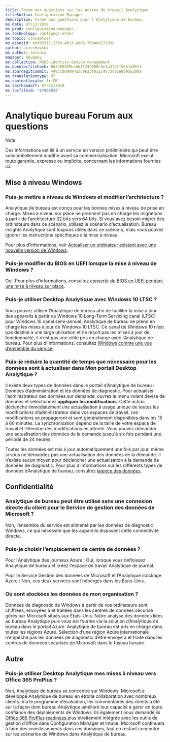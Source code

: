 ```yaml
---
title: Forum aux questions sur les postes de travail Analytique
titleSuffix: Configuration Manager
description: Forum aux questions pour l’Analytique de bureau.
ms.date: 07/12/2019
ms.prod: configuration-manager
ms.technology: configmgr-other
ms.topic: conceptual
ms.assetid: e0db3311-2303-4013-a906-76b408172d3c
author: aczechowski
ms.author: aaroncz
manager: dougeby
ms.collection: M365-identity-device-management
ms.openlocfilehash: 663490349bcb61f243980c5e1a3fe1f5651d8573
ms.sourcegitcommit: 448cc0d9094a3c9e23f011c4673cd1e8b956280a
ms.translationtype: MT
ms.contentlocale: fr-FR
ms.lasthandoff: 07/12/2019
ms.locfileid: "67860833"
---
```

# <a name="desktop-analytics-faq"></a>Analytique bureau Forum aux questions

> [!Note]  
> Ces informations est lié à un service en version préliminaire qui peut être substantiellement modifié avant sa commercialisation. Microsoft exclut toute garantie, expresse ou implicite, concernant les informations fournies ici.  

## <a name="windows-upgrade"></a>Mise à niveau Windows

### <a name="can-i-upgrade-windows-and-change-architecture"></a>Puis-je mettre à niveau de Windows et modifier l’architecture ?

Analytique de bureau est conçu pour les bonnes mises à niveau de prise en charge. Mises à niveau sur place ne prennent pas en charge les migrations à partir de l’architecture 32 bits vers 64 bits. Si vous avez besoin migrer des ordinateurs dans ce scénario, utilisez le scénario d’actualisation. Bureau insights Analytique sont toujours utiles dans ce scénario, mais vous pouvez ignorer les instructions spécifiques à la mise à niveau.

Pour plus d’informations, voir [Actualiser un ordinateur existant avec une nouvelle version de Windows](/sccm/osd/deploy-use/refresh-an-existing-computer-with-a-new-version-of-windows).

### <a name="can-i-change-from-bios-to-uefi-when-upgrading-windows"></a>Puis-je modifier du BIOS en UEFI lorsque la mise à niveau de Windows ?

Oui. Pour plus d’informations, consultez [convertir du BIOS en UEFI pendant une mise à niveau sur place](/sccm/osd/deploy-use/task-sequence-steps-to-manage-bios-to-uefi-conversion#convert-from-bios-to-uefi-during-an-in-place-upgrade).

### <a name="can-i-use-desktop-analytics-with-windows-10-ltsc"></a>Puis-je utiliser Desktop Analytique avec Windows 10 LTSC ?

Vous pouvez utiliser l’Analytique de bureau afin de faciliter la mise à jour des appareils à partir de Windows 10 Long-Term Servicing canal (LTSC) pour Windows 10 canal semi-annuel, Analytique de bureau ne prend en charge les mises à jour de Windows 10 LTSC. Ce canal de Windows 10 n’est pas destiné à une large utilisation et ne reçoit pas les mises à jour de fonctionnalité, il n’est pas une cible pris en charge avec l’Analytique de bureau. Pour plus d’informations, consultez [Windows comme une vue d’ensemble du service](https://docs.microsoft.com/windows/deployment/update/waas-overview#long-term-servicing-channel).

### <a name="can-i-reduce-the-amount-of-time-it-takes-for-data-to-refresh-in-my-desktop-analytics-portal"></a>Puis-je réduire la quantité de temps que nécessaire pour les données sont à actualiser dans Mon portail Desktop Analytique ?

Il existe deux types de données dans le portail d’Analytique de bureau : Données d’administration et les données de diagnostic. Pour actualiser l’administrateur des données sur demande, ouvrez le menu volant devise de données et sélectionnez **appliquer les modifications**. Cette action déclenche immédiatement une actualisation à usage unique de toutes les modifications d’administrateur dans vos espaces de travail. Les modifications se propageront et sont généralement disponibles dans les 15 à 60 minutes. La synchronisation dépend de la taille de votre espace de travail et l’étendue des modifications en attente. Vous pouvez demander une actualisation des données de la demande jusqu'à six fois pendant une période de 24 heures. 

Toutes les données est mis à jour automatiquement une fois par jour, même si vous ne demandez pas une actualisation des données de la demande. Il n’existe aucun moyen pour déclencher une actualisation à la demande de données de diagnostic. Pour plus d’informations sur les différents types de données d’Analytique de bureau, consultez [latence des données](/sccm/desktop-analytics/troubleshooting#data-latency).

## <a name="privacy"></a>Confidentialité

### <a name="can-desktop-analytics-be-used-without-a-direct-client-connection-to-the-microsoft-data-management-service"></a>Analytique de bureau peut être utilisé sans une connexion directe du client pour le Service de gestion des données de Microsoft ?

Non, l’ensemble du service est alimenté par les données de diagnostic Windows, ce qui nécessite que les appareils disposent cette connectivité directe.

### <a name="can-i-choose-the-data-center-location"></a>Puis-je choisir l’emplacement de centre de données ?

Pour l’Analytique des journaux Azure : Oui, lorsque vous définissez Analytique de bureau et créez l’espace de travail Analytique de journal.

Pour le Service Gestion des données de Microsoft et l’Analytique stockage Azure : Non, ces deux services sont hébergés dans les États-Unis.

### <a name="where-is-my-organizations-data-stored"></a>Où sont stockées les données de mon organisation ?

Données de diagnostic de Windows à partir de vos ordinateurs sont chiffrées, envoyées à et traitées dans les centres de données sécurisé gérés par Microsoft situés aux États-Unis. Notre analyse des données liées au bureau Analytique puis vous est fournie via la solution d’Analytique de bureau dans le portail Azure. Analytique de bureau est pris en charge dans toutes les régions Azure. Sélection d’une région Azure internationale n’empêche pas les données de diagnostic d’être envoyé à et traité dans les centres de données sécurisés de Microsoft dans le fuseau horaire.

## <a name="other"></a>Autre

### <a name="can-i-use-desktop-analytics-for-my-office-365-proplus-upgrades"></a>Puis-je utiliser Desktop Analytique mes mises à niveau vers Office 365 ProPlus ?

Non, Analytique de bureau se concentre sur Windows. Microsoft a développé Analytique de bureau en étroite collaboration avec nombreux clients. Via le programme d’évaluation, les commentaires des clients a été sur la façon dont bureau Analytique amélioré leur capacité à gérer en toute confiance des déploiements de Windows. Ils également nous demandé ils [Office 365 ProPlus readiness ](/sccm/sum/deploy-use/office-365-dashboard#bkmk_o365_readiness) plus étroitement intégrée avec les outils de gestion d’office dans Configuration Manager et Intune. Microsoft continuera à faire des investissements dans ces domaines, tout en restant concentré sur les scénarios de Windows dans Analytique de bureau.
